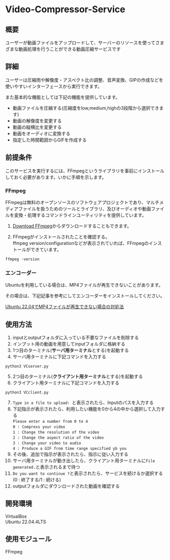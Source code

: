 # Video-Compressor-Service

## 概要
ユーザーが動画ファイルをアップロードして、サーバーのリソースを使ってさまざまな動画処理を行うことができる動画圧縮サービスです

## 詳細
ユーザーは圧縮雨や解像度・アスペクト比の調整、音声変換、GIPの作成などを使いやすいインターフェースから実行できます。

また基本的な機能としては下記の機能を提供しています。

- 動画ファイルを圧縮する(圧縮度をlow,medium,highの3段階から選択できます)
- 動画の解像度を変更する
- 動画の縦横比を変更する
- 動画をオーディオに変換する
- 指定した時間範囲からGIFを作成する




## 前提条件
このサービスを実行するには、FFmpegというライブラリを事前にインストールしておく必要があります。いかに手順を示します。

### FFmpeg
FFmpegは無料のオープンソースのソフトウェアプロジェクトであり、マルチメディアファイルを扱うためのツールとライブラリ、及びオーディオや動画ファイルを変換・処理するコマンドラインユーティリティを提供しています。

1. [Download FFmpeg](https://ffmpeg.org/download.html)からダウンロードすることもできます。

2. FFmpegがインストールされたことを確認する。<br>ffmpeg version/configurationなどが表示されていれば、FFmpegのインストールができています。
```
ffmpeg -version
```

### エンコーダー
Ubuntuを利用している場合は、MP4ファイルが再生できないことがあります。

その場合は、下記記事を参考にしてエンコーダーをインストールしてください。

[Ubuntu 22.04でMP4ファイルが再生できない場合の対処法](https://blog.janjan.net/2022/08/15/ubuntu-play-mp4-movie-file/)


## 使用方法
1. inputとoutputフォルダに入っている不要なファイルを削除する
2. インプット用の動画を用意してinputフォルダに格納する
3. 1つ目のターミナル(**サーバ用ターミナル**とする)を起動する
4. サーバ用ターミナルに下記コマンドを入力する
```
python3 VCserver.py
```
5. 2つ目のターミナル(**クライアント用ターミナル**とする)を起動する
6. クライアント用ターミナルに下記コマンドを入力する
```
python3 VCclient.py
```
7. `Type in a file to upload: `と表示されたら、Inputのパスを入力する<br>
8. 下記指示が表示されたら、利用したい機能を0から4の中から選択して入力する<br>`Please enter a number from 0 to 4`<br>`0 : Compress your video`<br>`1 : Change the resolution of the video`<br>`2 : Change the aspect ratio of the video`<br>`3 : Change your video to audio`<br>`4 : Produce a GIF from time range specified yb you`
9. その後、追加で指示が表示されたら、指示に従い入力する
10. サーバ用ターミナルが動き出したら、クライアント用ターミナルに`File generated.`と表示されるまで待つ
11. `Do you want to continue ?`と表示されたら、サービスを続けるか選択する(0 : 終了する/1 : 続ける)
12. outputフォルダにダウンロードされた動画を確認する

## 開発環境
VirtualBox</br>
Ubuntu 22.04.4LTS</br>

## 使用モジュール
FFmpeg


